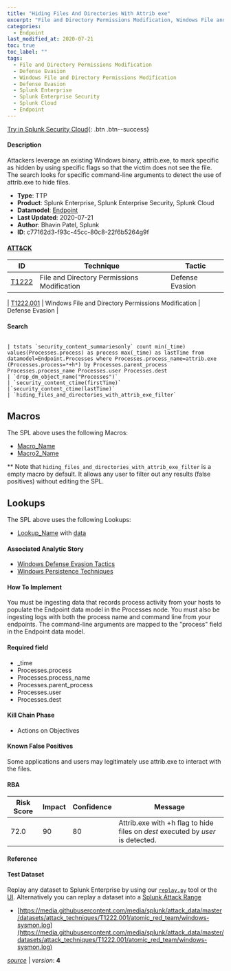 ```yaml
---
title: "Hiding Files And Directories With Attrib exe"
excerpt: "File and Directory Permissions Modification, Windows File and Directory Permissions Modification"
categories:
  - Endpoint
last_modified_at: 2020-07-21
toc: true
toc_label: ""
tags:
  - File and Directory Permissions Modification
  - Defense Evasion
  - Windows File and Directory Permissions Modification
  - Defense Evasion
  - Splunk Enterprise
  - Splunk Enterprise Security
  - Splunk Cloud
  - Endpoint
---
```




[Try in Splunk Security Cloud](https://www.splunk.com/en_us/cyber-security.html){: .btn .btn--success}

#### Description

Attackers leverage an existing Windows binary, attrib.exe, to mark specific as hidden by using specific flags so that the victim does not see the file.  The search looks for specific command-line arguments to detect the use of attrib.exe to hide files.

- **Type**: TTP
- **Product**: Splunk Enterprise, Splunk Enterprise Security, Splunk Cloud
- **Datamodel**: [Endpoint](https://docs.splunk.com/Documentation/CIM/latest/User/Endpoint)
- **Last Updated**: 2020-07-21
- **Author**: Bhavin Patel, Splunk
- **ID**: c77162d3-f93c-45cc-80c8-22f6b5264g9f


#### [ATT&CK](https://attack.mitre.org/)

| ID          | Technique   | Tactic         |
| ----------- | ----------- |--------------- |
| [T1222](https://attack.mitre.org/techniques/T1222/) | File and Directory Permissions Modification | Defense Evasion |

| [T1222.001](https://attack.mitre.org/techniques/T1222/001/) | Windows File and Directory Permissions Modification | Defense Evasion |

#### Search

```

| tstats `security_content_summariesonly` count min(_time) values(Processes.process) as process max(_time) as lastTime from datamodel=Endpoint.Processes where Processes.process_name=attrib.exe (Processes.process=*+h*) by Processes.parent_process Processes.process_name Processes.user Processes.dest 
| `drop_dm_object_name("Processes")` 
| `security_content_ctime(firstTime)`
|`security_content_ctime(lastTime)`
| `hiding_files_and_directories_with_attrib_exe_filter` 
```

## Macros
The SPL above uses the following Macros:
* [Macro_Name](https://)
* [Macro2_Name](https://)

** Note that `hiding_files_and_directories_with_attrib_exe_filter` is a empty macro by default. It allows any user to filter out any results (false positives) without editing the SPL.

## Lookups
The SPL above uses the following Lookups:

* [Lookup_Name]() with [data]()

#### Associated Analytic Story
* [Windows Defense Evasion Tactics](/stories/windows_defense_evasion_tactics)
* [Windows Persistence Techniques](/stories/windows_persistence_techniques)


#### How To Implement
You must be ingesting data that records process activity from your hosts to populate the Endpoint data model in the Processes node. You must also be ingesting logs with both the process name and command line from your endpoints. The command-line arguments are mapped to the &#34;process&#34; field in the Endpoint data model.

#### Required field
* _time
* Processes.process
* Processes.process_name
* Processes.parent_process
* Processes.user
* Processes.dest


#### Kill Chain Phase
* Actions on Objectives


#### Known False Positives
Some applications and users may legitimately use attrib.exe to interact with the files. 


#### RBA

| Risk Score  | Impact      | Confidence   | Message      |
| ----------- | ----------- |--------------|--------------|
| 72.0 | 90 | 80 | Attrib.exe with +h flag to hide files on $dest$ executed by $user$ is detected. |




#### Reference


#### Test Dataset
Replay any dataset to Splunk Enterprise by using our [`replay.py`](https://github.com/splunk/attack_data#using-replaypy) tool or the [UI](https://github.com/splunk/attack_data#using-ui).
Alternatively you can replay a dataset into a [Splunk Attack Range](https://github.com/splunk/attack_range#replay-dumps-into-attack-range-splunk-server)

* [https://media.githubusercontent.com/media/splunk/attack_data/master/datasets/attack_techniques/T1222.001/atomic_red_team/windows-sysmon.log](https://media.githubusercontent.com/media/splunk/attack_data/master/datasets/attack_techniques/T1222.001/atomic_red_team/windows-sysmon.log)



[*source*](https://github.com/splunk/security_content/tree/develop/detections/endpoint/hiding_files_and_directories_with_attrib_exe.yml) \| *version*: **4**